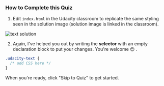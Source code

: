 ### How to Complete this Quiz

1. Edit `index.html` in the Udacity classroom to replicate the same styling seen in the solution image (solution image is linked in the classroom).

![text solution](http://udacity.github.io/fend/lessons/L3/problem-set/02-style-an-image/text-solution-instructions.jpg)

2. Again, I've helped you out by writing the **selector** with an empty declaration block to put your changes. You're welcome 😉 .

```css
.udacity-text {
  /* add CSS here */
}
```

When you're ready, click "Skip to Quiz" to get started.